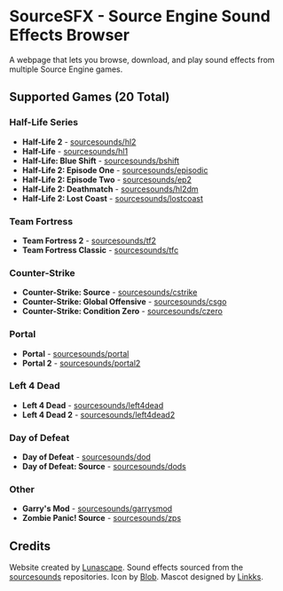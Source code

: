 # SourceSFX - Source Engine Sound Effects Browser

A webpage that lets you browse, download, and play sound effects from multiple Source Engine games.

## Supported Games (20 Total)

### Half-Life Series
- **Half-Life 2** - [sourcesounds/hl2](https://github.com/sourcesounds/hl2)
- **Half-Life** - [sourcesounds/hl1](https://github.com/sourcesounds/hl1)
- **Half-Life: Blue Shift** - [sourcesounds/bshift](https://github.com/sourcesounds/bshift)
- **Half-Life 2: Episode One** - [sourcesounds/episodic](https://github.com/sourcesounds/episodic)
- **Half-Life 2: Episode Two** - [sourcesounds/ep2](https://github.com/sourcesounds/ep2)
- **Half-Life 2: Deathmatch** - [sourcesounds/hl2dm](https://github.com/sourcesounds/hl2dm)
- **Half-Life 2: Lost Coast** - [sourcesounds/lostcoast](https://github.com/sourcesounds/lostcoast)

### Team Fortress
- **Team Fortress 2** - [sourcesounds/tf2](https://github.com/sourcesounds/tf2)
- **Team Fortress Classic** - [sourcesounds/tfc](https://github.com/sourcesounds/tfc)

### Counter-Strike
- **Counter-Strike: Source** - [sourcesounds/cstrike](https://github.com/sourcesounds/cstrike)
- **Counter-Strike: Global Offensive** - [sourcesounds/csgo](https://github.com/sourcesounds/csgo)
- **Counter-Strike: Condition Zero** - [sourcesounds/czero](https://github.com/sourcesounds/czero)

### Portal
- **Portal** - [sourcesounds/portal](https://github.com/sourcesounds/portal)
- **Portal 2** - [sourcesounds/portal2](https://github.com/sourcesounds/portal2)

### Left 4 Dead
- **Left 4 Dead** - [sourcesounds/left4dead](https://github.com/sourcesounds/left4dead)
- **Left 4 Dead 2** - [sourcesounds/left4dead2](https://github.com/sourcesounds/left4dead2)

### Day of Defeat
- **Day of Defeat** - [sourcesounds/dod](https://github.com/sourcesounds/dod)
- **Day of Defeat: Source** - [sourcesounds/dods](https://github.com/sourcesounds/dods)

### Other
- **Garry's Mod** - [sourcesounds/garrysmod](https://github.com/sourcesounds/garrysmod)
- **Zombie Panic! Source** - [sourcesounds/zps](https://github.com/sourcesounds/zps)

## Credits

Website created by [Lunascape](https://twitter.com/Lunascaped).
Sound effects sourced from the [sourcesounds](https://github.com/sourcesounds) repositories.
Icon by [Blob](https://youtube.com/@blob8556).
Mascot designed by [Linkks](https://youtube.com/@LLinkks).